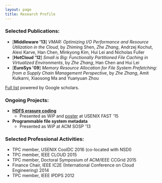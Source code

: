 ```yaml
---
layout: page
title: Research Profile
---
```

### Selected Publications:
* [**Middleware '13**] *VMAR: Optimizing I/O Performance and Resource Utilization in the Cloud*, by Zhiming Shen, _Zhe Zhang_, Andrzej Kochut, Alexi Karve, Han Chen, Minkyong Kim, Hui Lei and Nicholas Fuller
* [**HotCloud '12**] *Small is Big: Functionally Partitioned File Caching in Virtualized Environments*, by _Zhe Zhang_, Han Chen and Hui Lei
* [**EuroSys '09**] *Memory Resource Allocation for File System Prefetching: from a Supply Chain Management Perspective*, by _Zhe Zhang_, Amit Kulkarni, Xiaosong Ma and Yuanyuan Zhou

[Full list](https://scholar.google.com/citations?user=21fWeu8AAAAJ) powered by Google scholars.

### Ongoing Projects:
* **[HDFS erasure coding](https://issues.apache.org/jira/browse/HDFS-7285)**
  - Presented as WiP and [poster](https://raw.githubusercontent.com/zhe-thoughts/zhe-thoughts.github.io/master/_figures/HDFS-EC-poster-FAST.pdf) at USENIX FAST '15
* **Programmable file system metadata**
  - Presented as WiP at ACM SOSP '13

### Selected Professional Activities:
* TPC member, USENIX CoolDC 2016 (co-located with NSDI)
* TPC member, IEEE CLOUD 2015
* TPC member, Doctoral Symposium of ACM/IEEE CCGrid 2015
* Finance Chair, IEEE IC2E (International Conference on Cloud Engineering) 2014
* TPC member, IEEE IPDPS 2012
